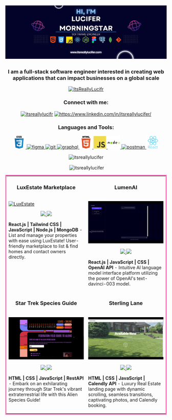 

<h1 align="center"><img src="twitterBanner2.jpg">


<h3 align="center">I am a full-stack software engineer interested in creating web applications that can impact businesses on a global scale</h3>

<p align="center"> <a href="https://twitter.com/ItsReallyLucifr" target="blank"><img src="https://img.shields.io/twitter/follow/itsreallylucifr?logo=twitter&style=for-the-badge" alt="ItsReallyLucifr" /></a> </p>



<h3 align="center">Connect with me:</h3>
<p align="center">
<a href="https://twitter.com/itsreallylucifr" target="blank"><img align="center" src="https://raw.githubusercontent.com/rahuldkjain/github-profile-readme-generator/master/src/images/icons/Social/twitter.svg" alt="itsreallylucifr" height="30" width="40" /></a>
<a href="https://www.linkedin.com/in/itsreallylucifer/" target="blank"><img align="center" src="https://raw.githubusercontent.com/rahuldkjain/github-profile-readme-generator/master/src/images/icons/Social/linked-in-alt.svg" alt="https://www.linkedin.com/in/itsreallylucifer/" height="30" width="40" /></a>
</p>

<h3 align="center">Languages and Tools:</h3>
<p align="center"> <a href="https://www.w3schools.com/css/" target="_blank" rel="noreferrer"> <img src="https://raw.githubusercontent.com/devicons/devicon/master/icons/css3/css3-original-wordmark.svg" alt="css3" width="40" height="40"/> </a> <a href="https://www.figma.com/" target="_blank" rel="noreferrer"> <img src="https://www.vectorlogo.zone/logos/figma/figma-icon.svg" alt="figma" width="40" height="40"/> </a> <a href="https://git-scm.com/" target="_blank" rel="noreferrer"> <img src="https://www.vectorlogo.zone/logos/git-scm/git-scm-icon.svg" alt="git" width="40" height="40"/> </a> <a href="https://graphql.org" target="_blank" rel="noreferrer"> <img src="https://www.vectorlogo.zone/logos/graphql/graphql-icon.svg" alt="graphql" width="40" height="40"/> </a> <a href="https://www.w3.org/html/" target="_blank" rel="noreferrer"> <img src="https://raw.githubusercontent.com/devicons/devicon/master/icons/html5/html5-original-wordmark.svg" alt="html5" width="40" height="40"/> </a> <a href="https://developer.mozilla.org/en-US/docs/Web/JavaScript" target="_blank" rel="noreferrer"> <img src="https://raw.githubusercontent.com/devicons/devicon/master/icons/javascript/javascript-original.svg" alt="javascript" width="40" height="40"/> </a> <a href="https://nodejs.org" target="_blank" rel="noreferrer"> <img src="https://raw.githubusercontent.com/devicons/devicon/master/icons/nodejs/nodejs-original-wordmark.svg" alt="nodejs" width="40" height="40"/> </a> <a href="https://postman.com" target="_blank" rel="noreferrer"> <img src="https://www.vectorlogo.zone/logos/getpostman/getpostman-icon.svg" alt="postman" width="40" height="40"/> </a> <a href="https://reactjs.org/" target="_blank" rel="noreferrer"> <img src="https://raw.githubusercontent.com/devicons/devicon/master/icons/react/react-original-wordmark.svg" alt="react" width="40" height="40"/> </a>   </p>

<p align="center"><img align="center" src="https://github-readme-stats.vercel.app/api/top-langs?username=itsreallylucifer&show_icons=true&locale=en&layout=compact" alt="itsreallylucifer" /></p>


  
<p align="center">&nbsp;<img align="center" src="https://github-readme-streak-stats.herokuapp.com/?user=itsreallylucifer&" alt="itsreallylucifer" /></p>
<div>

<table bordercolor="#ff69b4">
  <tr>
    <td width="50%" valign="top">
      <h3 align="center">LuxEstate Marketplace</h3>
        <br />
        <a target="_blank" href="https://luxestate.onrender.com/">
            <img src="https://github.com/ItsReallyLucifer/PortfolioMain/blob/d867cc8b6ad39361ccd040c5b92bfbe761d0a50f/devfolio-master/img/LuxEstate.gif" width="100%" alt="LuxEstate"/>
        </a>
        <br />
        <p align="center">
          
  <a href="https://github.com/ItsReallyLucifer/LuxEstate" target="_blank">
    <img src="https://img.shields.io/static/v1?label=|&message=REPO&color=58c558&style=plastic&logo=github&logo-color=white"/>
  </a>  
  <a href="https://luxestate.onrender.com/" target="_blank">
    <img src="https://img.shields.io/static/v1?label=|&message=WEBSITE&color=58c558&style=plastic&logo=wordpress&logo-color=white"/>
  </a>
      </p>
        <p><strong>React.js | Tailwind CSS | JavaScript | Node.js | MongoDB</strong> - List and manage your properties with ease using LuxEstate! User-friendly marketplace to list & find homes and contact owners directly.</p>
    </td>
    <td width="50%" valign="top">
      <h3 align="center">LumenAI</h3>
        <br />
      <a target="_blank" href="https://lumenai.pro/">
            <img src="https://github.com/ItsReallyLucifer/PortfolioMain/blob/d867cc8b6ad39361ccd040c5b92bfbe761d0a50f/devfolio-master/img/LumenAI2.gif" width="100%"  alt="LumenAI"/>
        </a>
        <br />
        <p align="center">
          
  <a href="https://github.com/ItsReallyLucifer/LumenAI" target="_blank">
    <img src="https://img.shields.io/static/v1?label=|&message=REPO&color=58c558&style=plastic&logo=github&logo-color=white"/>
  </a>
  <a href="https://lumenai.pro/" target="_blank">
    <img src="https://img.shields.io/static/v1?label=|&message=WEBSITE&color=58c558&style=plastic&logo=wordpress&logo-color=white"/>
  </a>
      </p>
        <p><strong>React.js | JavaScript | CSS | OpenAI API </strong> - Intuitive AI language model interface platform utilizing the power of OpenAI's text-davinci-003 model.</p>
    </td>
  </tr>
  
   <tr>
    <td width="50%" valign="top">
      <h3 align="center">Star Trek Species Guide</h3>
        <br />
        <a target="_blank" href="https://startrekspecies.netlify.app/">
            <img src="https://github.com/ItsReallyLucifer/StarTrekGuide/blob/a10a11e9ceb0519df47908b0197065104f960eb9/starTrekgif1.gif" width="100%" alt="Star Trek"/>
        </a>
        <br />
        <p align="center">
          
  <a href="https://github.com/ItsReallyLucifer/StarTrekGuide" target="_blank">
    <img src="https://img.shields.io/static/v1?label=|&message=REPO&color=58c558&style=plastic&logo=github&logo-color=white"/>
  </a>  
  <a href="https://startrekspecies.netlify.app/" target="_blank">
    <img src="https://img.shields.io/static/v1?label=|&message=WEBSITE&color=58c558&style=plastic&logo=wordpress&logo-color=white"/>
  </a>
      </p>
        <p><strong>HTML | CSS | JavaScript | RestAPI</strong> - Embark on an exhilarating journey through Star Trek's vibrant extraterrestrial life with this Alien Species Guide!</p>
    </td>
    <td width="50%" valign="top">
      <h3 align="center">Sterling Lane</h3>
        <br />
      <a target="_blank" href="https://sterlinglane.netlify.app/">
            <img src="https://github.com/ItsReallyLucifer/PortfolioMain/blob/2e1e1396fe00a4b684a957a43c1ed5fb4c8f5cb0/devfolio-master/img/sterling.gif" width="100%"  alt="Sterling Lane"/>
        </a>
        <br />
        <p align="center">
          
  <a href="https://github.com/ItsReallyLucifer/sterlinglane" target="_blank">
    <img src="https://img.shields.io/static/v1?label=|&message=REPO&color=58c558&style=plastic&logo=github&logo-color=white"/>
  </a>
  <a href="https://sterlinglane.netlify.app/" target="_blank">
    <img src="https://img.shields.io/static/v1?label=|&message=WEBSITE&color=58c558&style=plastic&logo=wordpress&logo-color=white"/>
  </a>
      </p>
        <p><strong>HTML | CSS | JavaScript | Calendly API </strong> - Luxury Real Estate landing page with dynamic scrolling, seamless transitions, captivating photos, and Calendly booking.</p>
    </td>
  </tr>
</table>
